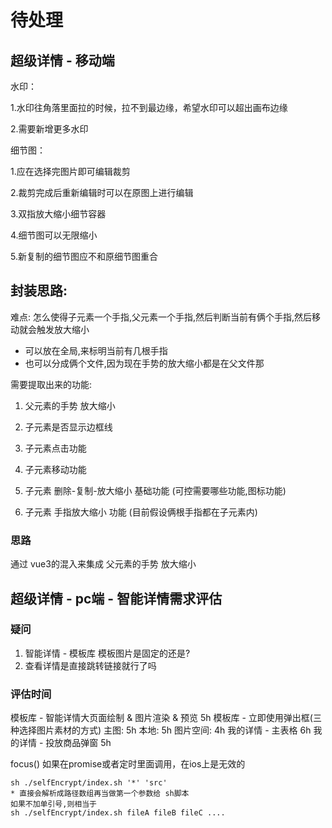 # 待处理

## 超级详情 - 移动端
水印：

1.水印往角落里面拉的时候，拉不到最边缘，希望水印可以超出画布边缘

2.需要新增更多水印

细节图：

1.应在选择完图片即可编辑裁剪

2.裁剪完成后重新编辑时可以在原图上进行编辑

3.双指放大缩小细节容器

4.细节图可以无限缩小

5.新复制的细节图应不和原细节图重合


## 封装思路:
难点: 怎么使得子元素一个手指,父元素一个手指,然后判断当前有俩个手指,然后移动就会触发放大缩小
+ 可以放在全局,来标明当前有几根手指
+ 也可以分成俩个文件,因为现在手势的放大缩小都是在父文件那

需要提取出来的功能:
1. 父元素的手势 放大缩小


1. 子元素是否显示边框线
2. 子元素点击功能
3. 子元素移动功能
4. 子元素 删除-复制-放大缩小 基础功能 (可控需要哪些功能,图标功能)
5. 子元素 手指放大缩小 功能 (目前假设俩根手指都在子元素内)


### 思路
通过 vue3的混入来集成 父元素的手势 放大缩小









## 超级详情 - pc端 - 智能详情需求评估

### 疑问
1. 智能详情 - 模板库 模板图片是固定的还是?
2. 查看详情是直接跳转链接就行了吗

### 评估时间
模板库 - 智能详情大页面绘制 & 图片渲染 & 预览 5h
模板库 - 立即使用弹出框(三种选择图片素材的方式) 主图: 5h 本地: 5h 图片空间: 4h
我的详情 - 主表格 6h
我的详情 - 投放商品弹窗 5h



focus() 如果在promise或者定时里面调用，在ios上是无效的



``` 
sh ./selfEncrypt/index.sh '*' 'src'
* 直接会解析成路径数组再当做第一个参数给 sh脚本
如果不加单引号,则相当于
sh ./selfEncrypt/index.sh fileA fileB fileC ....
```